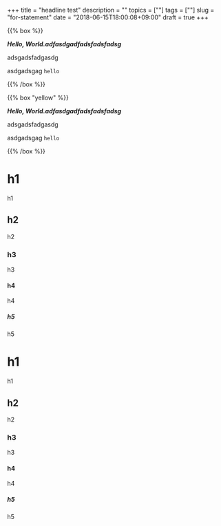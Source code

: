 +++
title = "headline test"
description = ""
topics = [""]
tags = [""]
slug = "for-statement"
date = "2018-06-15T18:00:08+09:00"
draft = true
+++

{{% box %}}

***Hello, World.adfasdgadfadsfadsfadsg***

adsgadsfadgasdg

asdgadsgag `hello`

{{% /box %}}



{{% box "yellow" %}}

***Hello, World.adfasdgadfadsfadsfadsg***

adsgadsfadgasdg

asdgadsgag `hello`

{{% /box %}}

# 

# h1

h1

## h2

h2

### h3

h3

#### h4

h4

##### h5

h5

# h1

h1

## h2

h2

### h3

h3

#### h4

h4

##### h5

h5

